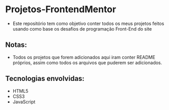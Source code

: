# Projetos-FrontendMentor

- Este repositório tem como objetivo conter todos os meus projetos feitos usando como base os desafios de programação Front-End do site 

## Notas:

 - Todos os projetos que forem adicionados aqui iram conter README próprios, assim como todos os arquivos que puderem ser adicionados.
 
## Tecnologias envolvidas:
  
 - HTML5
 - CSS3
 - JavaScript
